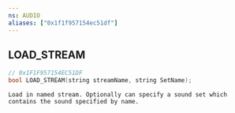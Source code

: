 ```yaml
---
ns: AUDIO
aliases: ["0x1f1f957154ec51df"]
---
```

## LOAD_STREAM

```c
// 0x1F1F957154EC51DF
bool LOAD_STREAM(string streamName, string SetName);
```

```
Load in named stream. Optionally can specify a sound set which contains the sound specified by name.
```
